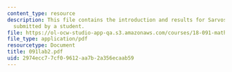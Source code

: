 ```yaml
---
content_type: resource
description: This file contains the introduction and results for Sarvoskii's theorem
  submitted by a student.
file: https://ol-ocw-studio-app-qa.s3.amazonaws.com/courses/18-091-mathematical-exposition-spring-2005/2974ecc77cf09612aa7b2a356ecaab59_091lab2.pdf
file_type: application/pdf
resourcetype: Document
title: 091lab2.pdf
uid: 2974ecc7-7cf0-9612-aa7b-2a356ecaab59
---
```

